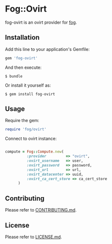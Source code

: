 # Fog::Ovirt

fog-ovirt is an ovirt provider for [fog](https://github.com/fog/fog).

## Installation

Add this line to your application's Gemfile:

```ruby
gem 'fog-ovirt'
```

And then execute:

    $ bundle

Or install it yourself as:

    $ gem install fog-ovirt

## Usage

Require the gem:
```ruby
require 'fog/ovirt' 
```

Connect to ovirt instance:
```ruby

compute = Fog::Compute.new(
          :provider         => "ovirt",
          :ovirt_username   => user,
          :ovirt_password   => password,
          :ovirt_url        => url,
          :ovirt_datacenter => uuid,
          :ovirt_ca_cert_store => ca_cert_store
      )
```

## Contributing

Please refer to [CONTRIBUTING.md](CONTRIBUTING.md).

## License

Please refer to [LICENSE.md](LICENSE.md).